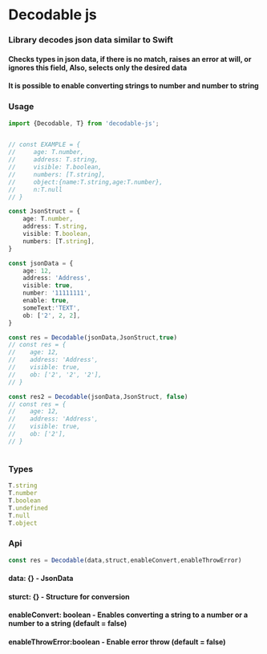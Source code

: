 # Decodable js
### Library decodes json data similar to Swift

#### Checks types in json data, if there is no match, raises an error at will, or ignores this field, Also, selects only the desired data
#### It is possible to enable converting strings to number and number to string
### Usage

```ts
import {Decodable, T} from 'decodable-js';


// const EXAMPLE = {
//     age: T.number,
//     address: T.string,
//     visible: T.boolean,
//     numbers: [T.string],
//     object:{name:T.string,age:T.number},
//     n:T.null
// }

const JsonStruct = {
    age: T.number,
    address: T.string,
    visible: T.boolean,
    numbers: [T.string],
}

const jsonData = {
    age: 12,
    address: 'Address',
    visible: true,
    number: '11111111',
    enable: true,
    someText:'TEXT',
    ob: ['2', 2, 2],
}

const res = Decodable(jsonData,JsonStruct,true)
// const res = {
//    age: 12,
//    address: 'Address',
//    visible: true,
//    ob: ['2', '2', '2'],
// }

const res2 = Decodable(jsonData,JsonStruct, false)
// const res = {
//    age: 12,
//    address: 'Address',
//    visible: true,
//    ob: ['2'],
// }



```

### Types

```ts
T.string
T.number
T.boolean
T.undefined
T.null
T.object
```

### Api

```ts
const res = Decodable(data,struct,enableConvert,enableThrowError)
```
#### data: {} - JsonData
#### sturct: {} - Structure for conversion
#### enableConvert: boolean - Enables converting a string to a number or a number to a string (default = false)
#### enableThrowError:boolean - Enable error throw (default = false)

